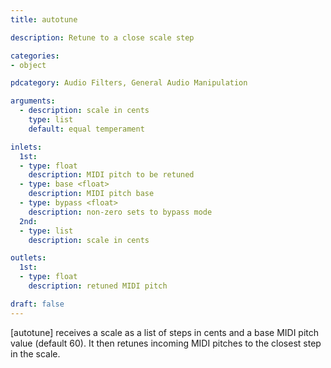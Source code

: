 ```yaml
---
title: autotune

description: Retune to a close scale step

categories:
- object

pdcategory: Audio Filters, General Audio Manipulation

arguments:
  - description: scale in cents
    type: list
    default: equal temperament

inlets:
  1st:
  - type: float
    description: MIDI pitch to be retuned
  - type: base <float>
    description: MIDI pitch base
  - type: bypass <float>
    description: non-zero sets to bypass mode
  2nd:
  - type: list
    description: scale in cents

outlets:
  1st:
  - type: float
    description: retuned MIDI pitch

draft: false
---
```


[autotune] receives a scale as a list of steps in cents and a base MIDI pitch value (default 60). It then retunes incoming MIDI pitches to the closest step in the scale.
